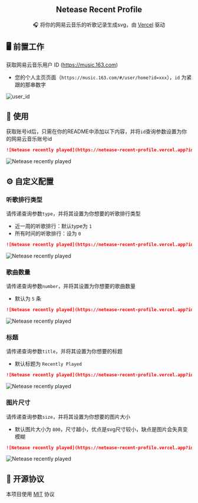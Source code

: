 <p align="center">
  <h2 align="center">Netease Recent Profile</h2>
  <p align="center">🎧 将你的网易云音乐的听歌记录生成svg，由 <a target="_blank" href="https://vercel.com">Vercel</a> 驱动</p>
</p>

## 🖥 前置工作

获取网易云音乐用户 ID (https://music.163.com)

- 您的个人主页页面（`https://music.163.com/#/user/home?id=xxx`），`id` 为紧跟的那串数字

![user_id](https://user-images.githubusercontent.com/44596995/200237164-bf3b1c62-b2ee-4569-b5bf-bda06b09db08.png)

## 🔨 使用

获取账号id后，只需在你的README中添加以下内容，并将`id`查询参数设置为你的网易云音乐账号id

```md
![Netease recently played](https://netease-recent-profile.vercel.app?id=126764012)
```

![Netease recently played](https://netease-recent-profile.vercel.app?id=126764012)

## ⚙ 自定义配置

### 听歌排行类型

请传递查询参数`type`，并将其设置为你想要的听歌排行类型

- 近一周的听歌排行：默认type为 `1`
- 所有时间的听歌排行：设为 `0`

```md
![Netease recently played](https://netease-recent-profile.vercel.app?id=126764012&type=0)
```

![Netease recently played](https://netease-recent-profile.vercel.app?id=126764012&type=0)

### 歌曲数量

请传递查询参数`number`，并将其设置为你想要的歌曲数量

- 默认为 `5` 条

```md
![Netease recently played](https://netease-recent-profile.vercel.app?id=126764012&number=3)
```

![Netease recently played](https://netease-recent-profile.vercel.app?id=126764012&number=3)

### 标题

请传递查询参数`title`，并将其设置为你想要的标题

- 默认标题为 `Recently Played`

```md
![Netease recently played](https://netease-recent-profile.vercel.app?id=126764012&title=最近在听)
```

![Netease recently played](https://netease-recent-profile.vercel.app?id=126764012&title=最近在听)

### 图片尺寸

请传递查询参数`size`，并将其设置为你想要的图片大小

- 默认图片大小为 `800`，尺寸越小，优点是svg尺寸较小，缺点是图片会失真变模糊

```md
![Netease recently played](https://netease-recent-profile.vercel.app?id=126764012&size=60)
```

![Netease recently played](https://netease-recent-profile.vercel.app?id=126764012&size=60)

## 📄 开源协议

本项目使用 [MIT](./LICENSE) 协议

